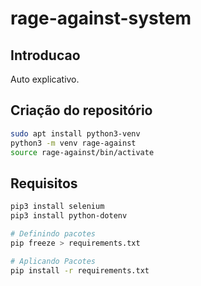 # rage-against-system
## Introducao

Auto explicativo.

## Criação do repositório

```bash
sudo apt install python3-venv
python3 -m venv rage-against
source rage-against/bin/activate
```

## Requisitos

```bash
pip3 install selenium
pip3 install python-dotenv

# Definindo pacotes
pip freeze > requirements.txt

# Aplicando Pacotes
pip install -r requirements.txt
```

